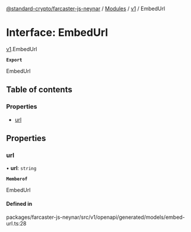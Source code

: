 [@standard-crypto/farcaster-js-neynar](../README.md) / [Modules](../modules.md) / [v1](../modules/v1.md) / EmbedUrl

# Interface: EmbedUrl

[v1](../modules/v1.md).EmbedUrl

**`Export`**

EmbedUrl

## Table of contents

### Properties

- [url](v1.EmbedUrl.md#url)

## Properties

### url

• **url**: `string`

**`Memberof`**

EmbedUrl

#### Defined in

packages/farcaster-js-neynar/src/v1/openapi/generated/models/embed-url.ts:28
